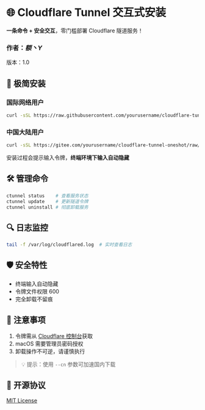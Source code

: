 # 🌐 Cloudflare Tunnel 交互式安装

**一条命令 + 安全交互**，零门槛部署 Cloudflare 隧道服务！

### 作者：_额丶Y_
版本：1.0

## 🚀 极简安装

### 国际网络用户
```bash
curl -sSL https://raw.githubusercontent.com/yourusername/cloudflare-tunnel-oneshot/main/install.sh | sudo bash
```

### 中国大陆用户
```bash
curl -sSL https://gitee.com/yourusername/cloudflare-tunnel-oneshot/raw/main/install.sh | sudo bash -s -- --cn
```

安装过程会提示输入令牌，**终端环境下输入自动隐藏**

## 🛠️ 管理命令
```bash
ctunnel status    # 查看服务状态
ctunnel update    # 更新隧道令牌
ctunnel uninstall # 彻底卸载服务
```

## 🔍 日志监控
```bash
tail -f /var/log/cloudflared.log  # 实时查看日志
```

## 🛡️ 安全特性
- 终端输入自动隐藏
- 令牌文件权限 600
- 完全卸载不留痕

## 📌 注意事项
1. 令牌需从 [Cloudflare 控制台](https://dash.cloudflare.com/)获取
2. macOS 需要管理员密码授权
3. 卸载操作不可逆，请谨慎执行

> 💡 提示：使用 `--cn` 参数可加速国内下载
## 📄 开源协议
[MIT License](LICENSE)